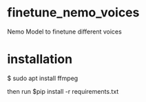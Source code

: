 # finetune_nemo_voices
Nemo Model to finetune different voices

# installation
$ sudo apt install ffmpeg

then run 
$pip install -r requirements.txt
